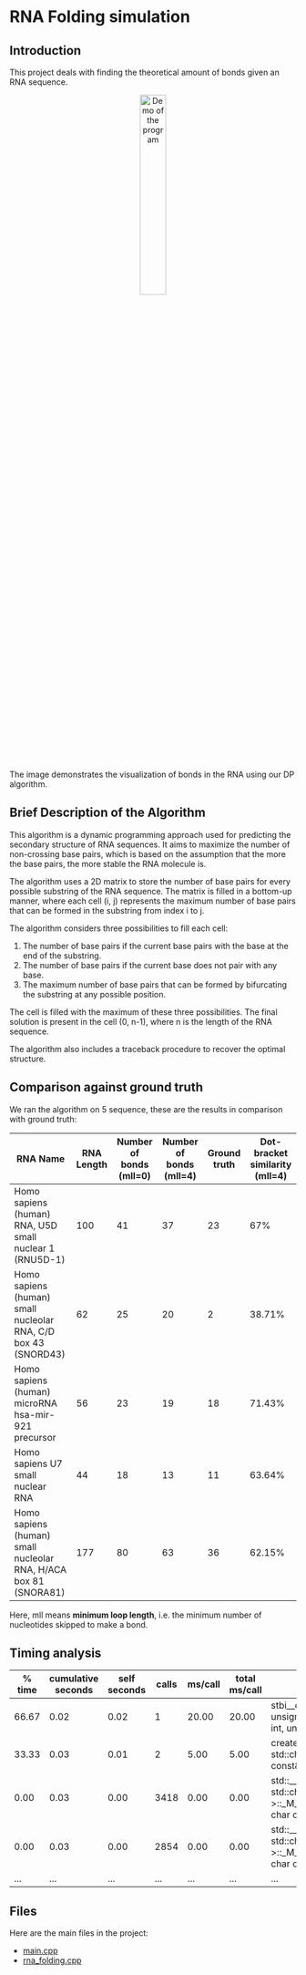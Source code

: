 # RNA Folding simulation

## Introduction

This project deals with finding the theoretical amount of bonds given an RNA sequence.

<div style="text-align:center;"><img src="demo.png" alt="Demo of the program" style="width:30%;"></div>

The image demonstrates the visualization of bonds in the RNA using our DP algorithm.

## Brief Description of the Algorithm

This algorithm is a dynamic programming approach used for predicting the secondary structure of RNA sequences. It aims to maximize the number of non-crossing base pairs, which is based on the assumption that the more the base pairs, the more stable the RNA molecule is.

The algorithm uses a 2D matrix to store the number of base pairs for every possible substring of the RNA sequence. The matrix is filled in a bottom-up manner, where each cell (i, j) represents the maximum number of base pairs that can be formed in the substring from index i to j.

The algorithm considers three possibilities to fill each cell:

1. The number of base pairs if the current base pairs with the base at the end of the substring.
2. The number of base pairs if the current base does not pair with any base.
3. The maximum number of base pairs that can be formed by bifurcating the substring at any possible position.

The cell is filled with the maximum of these three possibilities. The final solution is present in the cell (0, n-1), where n is the length of the RNA sequence.

The algorithm also includes a traceback procedure to recover the optimal structure.

## Comparison against ground truth

We ran the algorithm on 5 sequence, these are the results in comparison with ground truth:

| RNA Name                                                         | RNA Length | Number of bonds (mll=0) | Number of bonds (mll=4) | Ground truth | Dot-bracket similarity (mll=4) |
| ---------------------------------------------------------------- | ---------- | ----------------------- | ----------------------- | ------------ | ------------------------------ |
| Homo sapiens (human) RNA, U5D small nuclear 1 (RNU5D-1)          | 100        | 41                      | 37                      | 23           | 67%                            |
| Homo sapiens (human) small nucleolar RNA, C/D box 43 (SNORD43)   | 62         | 25                      | 20                      | 2            | 38.71%                         |
| Homo sapiens (human) microRNA hsa-mir-921 precursor              | 56         | 23                      | 19                      | 18           | 71.43%                         |
| Homo sapiens U7 small nuclear RNA                                | 44         | 18                      | 13                      | 11           | 63.64%                         |
| Homo sapiens (human) small nucleolar RNA, H/ACA box 81 (SNORA81) | 177        | 80                      | 63                      | 36           | 62.15%                         |

Here, mll means **minimum loop length**, i.e. the minimum number of nucleotides skipped to make a bond.

## Timing analysis
| % time | cumulative seconds | self seconds | calls | ms/call | total ms/call | name                                                                                                                                                  |
| ------ | ------------------ | ------------ | ----- | ------- | ------------- | ----------------------------------------------------------------------------------------------------------------------------------------------------- |
| 66.67  | 0.02               | 0.02         | 1     | 20.00   | 20.00         | stbi__create_png_image_raw(stbi__png*, unsigned char*, unsigned int, int, unsigned int, unsigned int, int, int)                                       |
| 33.33  | 0.03               | 0.01         | 2     | 5.00    | 5.00          | create_matrix(std::__cxx11::basic_string<char, std::char_traits<char>, std::allocator<char> > const&, int const&)                                     |
| 0.00   | 0.03               | 0.00         | 3418  | 0.00    | 0.00          | std::__cxx11::basic_string<char, std::char_traits<char>, std::allocator<char> >::_M_replace(unsigned long, unsigned long, char const*, unsigned long) |
| 0.00   | 0.03               | 0.00         | 2854  | 0.00    | 0.00          | std::__cxx11::basic_string<char, std::char_traits<char>, std::allocator<char> >::_M_mutate(unsigned long, unsigned long, char const*, unsigned long)  |
| ...    | ...                | ...          | ...   | ...     | ...           | ...                                                                                                                                                   |

## Files

Here are the main files in the project:

- [main.cpp](main_8cpp.html)
- [rna_folding.cpp](rna__folding_8hh.html)